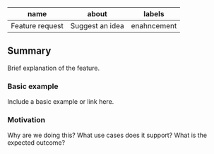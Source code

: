 |       name      |      about      |    labels   |
| --------------- | --------------- | ----------- |
| Feature request | Suggest an idea | enahncement |

## Summary
Brief explanation of the feature.

### Basic example
Include a basic example or link here.

### Motivation
Why are we doing this? What use cases does it support? What is the expected outcome?
